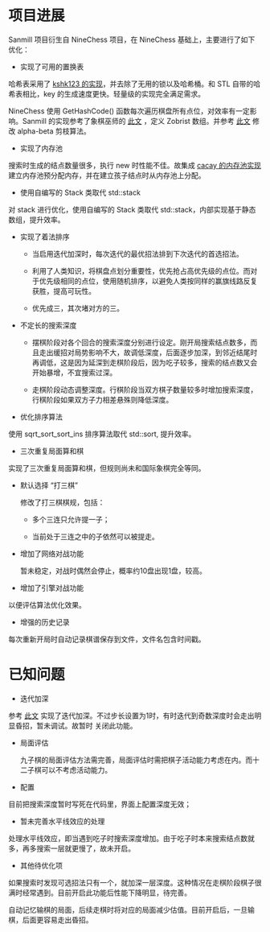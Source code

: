 # 项目进展

Sanmill 项目衍生自 NineChess 项目，在 NineChess 基础上，主要进行了如下优化：

* 实现了可用的置换表

哈希表采用了 [kshk123 的实现](https://github.com/kshk123/hashMap)，并去除了无用的锁以及哈希桶。和 STL 自带的哈希表相比，key 的生成速度更快。轻量级的实现完全满足需求。

NineChess 使用 GetHashCode() 函数每次遍历棋盘所有点位，对效率有一定影响。Sanmill 的实现参考了象棋巫师的 [此文](https://www.xqbase.com/computer/struct_zobrist.htm) ，定义 Zobrist 数组。并参考 [此文](https://www.xqbase.com/computer/search_hashing.htm) 修改 alpha-beta 剪枝算法。

* 实现了内存池

搜索时生成的结点数量很多，执行 new 时性能不佳。故集成 [cacay 的内存池实现](https://github.com/cacay/MemoryPool) 建立内存池预分配内存，并在建立孩子结点时从内存池上分配。

* 使用自编写的 Stack 类取代 std::stack

对 stack 进行优化，使用自编写的 Stack 类取代 std::stack，内部实现基于静态数组，提升效率。

* 实现了着法排序



  - 当启用迭代加深时，每次迭代的最优招法排到下次迭代的首选招法。

  - 利用了人类知识，将棋盘点划分重要性，优先抢占高优先级的点位。而对于优先级相同的点位，使用随机排序，以避免人类按同样的赢旗线路反复获胜，提高可玩性。

  - 优先成三，其次堵对方的三。

* 不定长的搜索深度

  - 摆棋阶段对各个回合的搜索深度分别进行设定。刚开局搜索结点数多，而且走出缓招对局势影响不大，故调低深度，后面逐步加深，到邻近结尾时再调低，这是因为延深到走棋阶段后，因为吃子较多，搜索的结点数又会开始暴增，不宜搜索过深。
  
  - 走棋阶段动态调整深度。行棋阶段当双方棋子数量较多时增加搜索深度，行棋阶段如果双方子力相差悬殊则降低深度。

* 优化排序算法

使用 sqrt_sort_sort_ins 排序算法取代 std::sort, 提升效率。

* 三次重复局面算和棋

实现了三次重复局面算和棋，但规则尚未和国际象棋完全等同。

* 默认选择 “打三棋”

  修改了打三棋棋规，包括：

  - 多个三连只允许提一子；

  - 当前处于三连之中的子依然可以被提走。

* 增加了网络对战功能

  暂未稳定，对战时偶然会停止，概率约10盘出现1盘，较高。

* 增加了引擎对战功能

以便评估算法优化效果。

* 增强的历史记录

每次重新开局时自动记录棋谱保存到文件，文件名包含时间戳。

# 已知问题

* 迭代加深

参考 [此文](https://www.xqbase.com/computer/search_iterative.htm) 实现了迭代加深。不过步长设置为1时，有时迭代到奇数深度时会走出明显昏招，暂未调试。故暂时 关闭此功能。

* 局面评估

  九子棋的局面评估方法需完善，局面评估时需把棋子活动能力考虑在内。而十二子棋可以不考虑活动能力。

* 配置
  
目前把搜索深度暂时写死在代码里，界面上配置深度无效；
  
* 暂未完善水平线效应的处理

处理水平线效应，即当遇到吃子时搜索深度增加。由于吃子时本来搜索结点数就多，再多搜索一层就更慢了，故未开启。

* 其他待优化项

如果搜索时发现可选招法只有一个，就加深一层深度。这种情况在走棋阶段棋子很满时经常遇到。目前开启此功能后性能下降明显，待完善。

自动记忆输棋的局面，后续走棋时将对应的局面减少估值。目前开启后，一旦输棋，后面更容易走出昏招。
